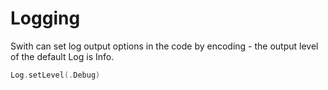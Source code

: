 # Logging

Swith can set log output options in the code by encoding - the output level of the default Log is Info.

```swift
Log.setLevel(.Debug)
```
